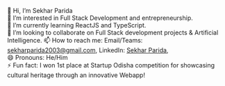 👋 Hi, I’m Sekhar Parida  
👀 I’m interested in Full Stack Development and entrepreneurship.  
🌱 I’m currently learning ReactJS and TypeScript.  
💞️ I’m looking to collaborate on Full Stack development projects & Artificial Intelligence.
📫 How to reach me: Email/Teams: sekharparida2003@gmail.com, LinkedIn: [Sekhar Parida](https://www.linkedin.com/in/sekhar-parida),  
😄 Pronouns: He/Him  
⚡ Fun fact: I won 1st place at Startup Odisha competition for showcasing cultural heritage through an innovative Webapp!

<!---
Sekhar03/Sekhar03 is a ✨ special ✨ repository because its `README.md` (this file) appears on your GitHub profile.
You can click the Preview link to take a look at your changes.
--->
